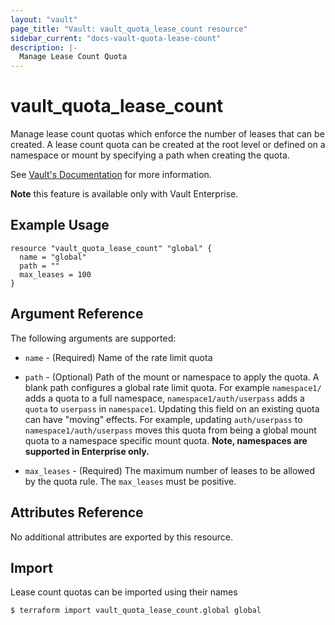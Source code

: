 ```yaml
---
layout: "vault"
page_title: "Vault: vault_quota_lease_count resource"
sidebar_current: "docs-vault-quota-lease-count"
description: |-
  Manage Lease Count Quota
---
```


# vault\_quota\_lease\_count

Manage lease count quotas which enforce the number of leases that can be created.
A lease count quota can be created at the root level or defined on a namespace or mount by
specifying a path when creating the quota.

See [Vault's Documentation](https://www.vaultproject.io/docs/enterprise/lease-count-quotas) for more
information.   

**Note** this feature is available only with Vault Enterprise.

## Example Usage

```hcl
resource "vault_quota_lease_count" "global" {
  name = "global"
  path = ""
  max_leases = 100
}
```

## Argument Reference

The following arguments are supported:

* `name` - (Required) Name of the rate limit quota

* `path` - (Optional) Path of the mount or namespace to apply the quota. A blank path configures a
  global rate limit quota. For example `namespace1/` adds a quota to a full namespace,
  `namespace1/auth/userpass` adds a `quota` to `userpass` in `namespace1`.
  Updating this field on an existing quota can have "moving" effects. For example, updating
  `auth/userpass` to `namespace1/auth/userpass` moves this quota from being a global mount quota to
  a namespace specific mount quota. **Note, namespaces are supported in Enterprise only.**

* `max_leases` - (Required) The maximum number of leases to be allowed by the quota
  rule. The `max_leases` must be positive.

## Attributes Reference

No additional attributes are exported by this resource.

## Import

Lease count quotas can be imported using their names

```
$ terraform import vault_quota_lease_count.global global
```
